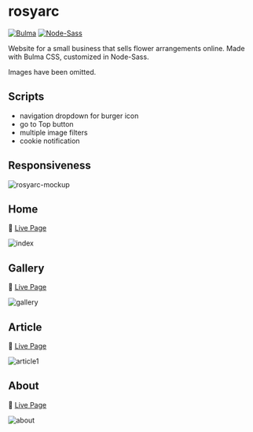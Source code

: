 # rosyarc

[![Bulma](https://img.shields.io/badge/Bulma-0.9.4-00d1b2?logo=data:image/png;base64,iVBORw0KGgoAAAANSUhEUgAAABAAAAAQCAMAAAAoLQ9TAAAA+VBMVEUAAAD///////////////////////////////////////////////////////////////////////////+pJyiSAAAAD3RSTlMAMsD7eNQ98d/yw7VWPyk8gduyV3qPfMvHjWeYCsAAABCSURBVBhXYxhDoSgAAzg8d0NFA4AQFCA4AC4IC4jQ0NC5k5i5E5w5zr5////QBFyCgAAACV0RVh0ZGF0ZTpjcmVhdGUAMjAyMi0wNi0wOVQxMjoxNjo1MSswMDowMDqrY+sAAAAldEVYdGRhdGU6bW9kaWZ5ADIwMjItMDYtMDlUMTI6MTY6NTErMDA6MDBj5EwAAAAASUVORK5CYII=)](https://bulma.io) [![Node-Sass](https://img.shields.io/badge/Node--Sass-8.0.0-ff69b4)](https://github.com/sass/node-sass)

Website for a small business that sells flower arrangements online. Made with Bulma CSS, customized in Node-Sass.

Images have been omitted.

## Scripts

- navigation dropdown for burger icon
- go to Top button
- multiple image filters
- cookie notification

## Responsiveness  

![rosyarc-mockup](https://github.com/not-josue/rosyarc/assets/129870578/249e0038-b101-447b-86f8-4bd853ff8001)

## Home 
🚀 [Live Page](https://www.rosyarc.com/)

![index](https://github.com/not-josue/rosyarc/assets/129870578/a9a597d2-3ef2-44e0-ad6d-b623cbec318a)

## Gallery 
🚀 [Live Page](https://www.rosyarc.com/gallery.html)

![gallery](https://github.com/not-josue/rosyarc/assets/129870578/c4ff8047-79dc-4d12-847f-6ffe8fba4d69)

## Article 
🚀 [Live Page](https://www.rosyarc.com/diy-cemetery-bouquet.html)

![article1](https://github.com/not-josue/rosyarc/assets/129870578/3ba138d2-8ba7-4a68-a78d-0f29febfb1fe)

## About 
🚀 [Live Page](https://www.rosyarc.com/about.html)

![about](https://github.com/not-josue/rosyarc/assets/129870578/867fe586-689c-4657-b8e1-74e7703990f6)
